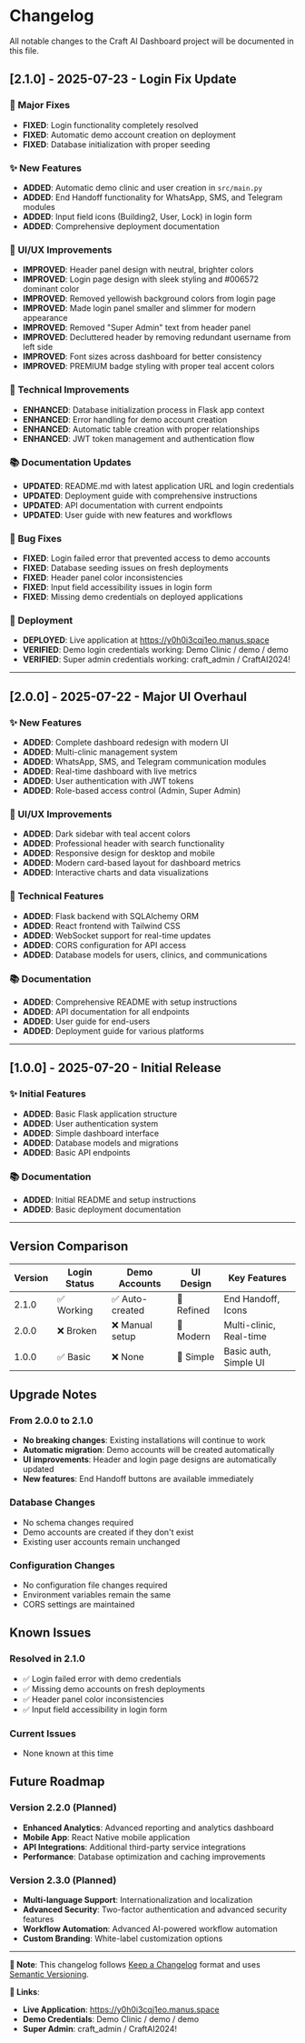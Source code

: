 # Changelog

All notable changes to the Craft AI Dashboard project will be documented in this file.

## [2.1.0] - 2025-07-23 - Login Fix Update

### 🎉 Major Fixes
- **FIXED**: Login functionality completely resolved
- **FIXED**: Automatic demo account creation on deployment
- **FIXED**: Database initialization with proper seeding

### ✨ New Features
- **ADDED**: Automatic demo clinic and user creation in `src/main.py`
- **ADDED**: End Handoff functionality for WhatsApp, SMS, and Telegram modules
- **ADDED**: Input field icons (Building2, User, Lock) in login form
- **ADDED**: Comprehensive deployment documentation

### 🎨 UI/UX Improvements
- **IMPROVED**: Header panel design with neutral, brighter colors
- **IMPROVED**: Login page design with sleek styling and #006572 dominant color
- **IMPROVED**: Removed yellowish background colors from login page
- **IMPROVED**: Made login panel smaller and slimmer for modern appearance
- **IMPROVED**: Removed "Super Admin" text from header panel
- **IMPROVED**: Decluttered header by removing redundant username from left side
- **IMPROVED**: Font sizes across dashboard for better consistency
- **IMPROVED**: PREMIUM badge styling with proper teal accent colors

### 🔧 Technical Improvements
- **ENHANCED**: Database initialization process in Flask app context
- **ENHANCED**: Error handling for demo account creation
- **ENHANCED**: Automatic table creation with proper relationships
- **ENHANCED**: JWT token management and authentication flow

### 📚 Documentation Updates
- **UPDATED**: README.md with latest application URL and login credentials
- **UPDATED**: Deployment guide with comprehensive instructions
- **UPDATED**: API documentation with current endpoints
- **UPDATED**: User guide with new features and workflows

### 🐛 Bug Fixes
- **FIXED**: Login failed error that prevented access to demo accounts
- **FIXED**: Database seeding issues on fresh deployments
- **FIXED**: Header panel color inconsistencies
- **FIXED**: Input field accessibility issues in login form
- **FIXED**: Missing demo credentials on deployed applications

### 🚀 Deployment
- **DEPLOYED**: Live application at https://y0h0i3cqj1eo.manus.space
- **VERIFIED**: Demo login credentials working: Demo Clinic / demo / demo
- **VERIFIED**: Super admin credentials working: craft_admin / CraftAI2024!

---

## [2.0.0] - 2025-07-22 - Major UI Overhaul

### ✨ New Features
- **ADDED**: Complete dashboard redesign with modern UI
- **ADDED**: Multi-clinic management system
- **ADDED**: WhatsApp, SMS, and Telegram communication modules
- **ADDED**: Real-time dashboard with live metrics
- **ADDED**: User authentication with JWT tokens
- **ADDED**: Role-based access control (Admin, Super Admin)

### 🎨 UI/UX Improvements
- **ADDED**: Dark sidebar with teal accent colors
- **ADDED**: Professional header with search functionality
- **ADDED**: Responsive design for desktop and mobile
- **ADDED**: Modern card-based layout for dashboard metrics
- **ADDED**: Interactive charts and data visualizations

### 🔧 Technical Features
- **ADDED**: Flask backend with SQLAlchemy ORM
- **ADDED**: React frontend with Tailwind CSS
- **ADDED**: WebSocket support for real-time updates
- **ADDED**: CORS configuration for API access
- **ADDED**: Database models for users, clinics, and communications

### 📚 Documentation
- **ADDED**: Comprehensive README with setup instructions
- **ADDED**: API documentation for all endpoints
- **ADDED**: User guide for end-users
- **ADDED**: Deployment guide for various platforms

---

## [1.0.0] - 2025-07-20 - Initial Release

### ✨ Initial Features
- **ADDED**: Basic Flask application structure
- **ADDED**: User authentication system
- **ADDED**: Simple dashboard interface
- **ADDED**: Database models and migrations
- **ADDED**: Basic API endpoints

### 📚 Documentation
- **ADDED**: Initial README and setup instructions
- **ADDED**: Basic deployment documentation

---

## Version Comparison

| Version | Login Status | Demo Accounts | UI Design | Key Features |
|---------|--------------|---------------|-----------|--------------|
| 2.1.0   | ✅ Working   | ✅ Auto-created | 🎨 Refined | End Handoff, Icons |
| 2.0.0   | ❌ Broken    | ❌ Manual setup | 🎨 Modern | Multi-clinic, Real-time |
| 1.0.0   | ✅ Basic     | ❌ None       | 📱 Simple | Basic auth, Simple UI |

## Upgrade Notes

### From 2.0.0 to 2.1.0
- **No breaking changes**: Existing installations will continue to work
- **Automatic migration**: Demo accounts will be created automatically
- **UI improvements**: Header and login page designs are automatically updated
- **New features**: End Handoff buttons are available immediately

### Database Changes
- No schema changes required
- Demo accounts are created if they don't exist
- Existing user accounts remain unchanged

### Configuration Changes
- No configuration file changes required
- Environment variables remain the same
- CORS settings are maintained

## Known Issues

### Resolved in 2.1.0
- ✅ Login failed error with demo credentials
- ✅ Missing demo accounts on fresh deployments
- ✅ Header panel color inconsistencies
- ✅ Input field accessibility in login form

### Current Issues
- None known at this time

## Future Roadmap

### Version 2.2.0 (Planned)
- **Enhanced Analytics**: Advanced reporting and analytics dashboard
- **Mobile App**: React Native mobile application
- **API Integrations**: Additional third-party service integrations
- **Performance**: Database optimization and caching improvements

### Version 2.3.0 (Planned)
- **Multi-language Support**: Internationalization and localization
- **Advanced Security**: Two-factor authentication and advanced security features
- **Workflow Automation**: Advanced AI-powered workflow automation
- **Custom Branding**: White-label customization options

---

**📝 Note**: This changelog follows [Keep a Changelog](https://keepachangelog.com/en/1.0.0/) format and uses [Semantic Versioning](https://semver.org/).

**🔗 Links**:
- **Live Application**: https://y0h0i3cqj1eo.manus.space
- **Demo Credentials**: Demo Clinic / demo / demo
- **Super Admin**: craft_admin / CraftAI2024!

